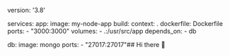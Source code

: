 version: '3.8'

services:
  app:
    image: my-node-app
    build:
      context: .
      dockerfile: Dockerfile
    ports:
      - "3000:3000"
    volumes:
      - .:/usr/src/app
    depends_on:
      - db

  db:
    image: mongo
    ports:
      - "27017:27017"## Hi there 👋

<!--
**michaeldavis246611119/michaeldavis246611119** is a ✨ _special_ ✨ repository because its `README.md` (this file) appears on your GitHub profile.

Here are some ideas to get you started:

- 🔭 I’m currently working on building my family
- 🌱 I’m currently learning ai intelligence 
- 👯 I’m looking to collaborate on anything 
- 🤔 I’m looking for help with easy to remember pathways
- 💬 Ask me about ...
- 📫 How to reach me: email 
- 😄 Pronouns: Him
- ⚡ Fun fact: I still have a baby tooth

